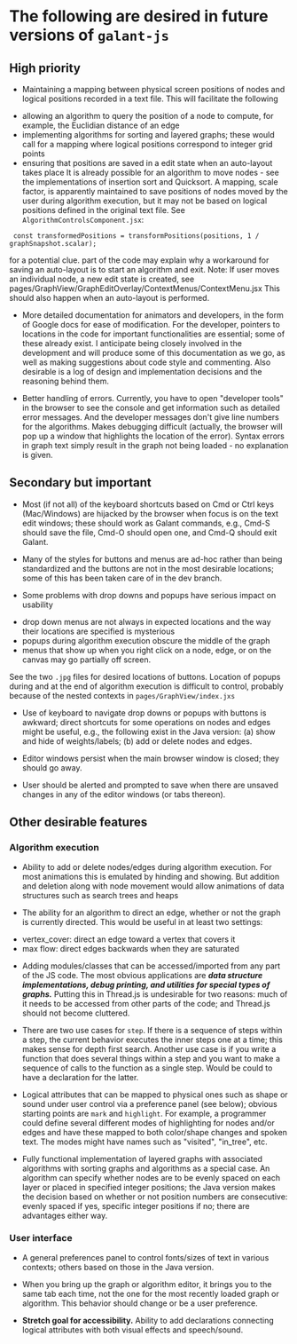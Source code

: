 # The following are desired in future versions of `galant-js`

## High priority

* Maintaining a mapping between physical screen positions of nodes and logical positions recorded in a text file. This will facilitate the following
- allowing an algorithm to query the position of a node to compute, for example, the Euclidian distance of an edge
- implementing algorithms for sorting and layered graphs; these would call for a mapping where logical positions correspond to integer grid points
- ensuring that positions are saved in a edit state when an auto-layout takes place
It is already possible for an algorithm to move nodes - see the implementations of insertion sort and Quicksort.
A mapping, scale factor, is apparently maintained to save positions of nodes moved by the user during algorithm execution, but it may not be based on logical positions defined in the original text file. See
`AlgorithmControlsComponent.jsx`:
```
 const transformedPositions = transformPositions(positions, 1 / graphSnapshot.scalar);
```
for a potential clue. part of the code may explain why a workaround for saving an auto-layout is to start an algorithm and exit.
Note: If user moves an individual node, a new edit state is created, see
pages/GraphView/GraphEditOverlay/ContextMenus/ContextMenu.jsx
This should also happen when an auto-layout is performed.

* More detailed documentation for animators and developers, in the form of Google docs for ease of modification. For the developer, pointers to locations in the code for important functionalities are essential; some of these already exist.
I anticipate being closely involved in the development and will produce some of this documentation as we go, as well as making suggestions about code style and commenting.
Also desirable is a log of design and implementation decisions and the reasoning behind them.

* Better handling of errors. Currently, you have to open "developer tools" in the browser to see the console and get information such as detailed error messages. And the developer messages don't give line numbers for the algorithms. Makes debugging difficult (actually, the browser will pop up a window that highlights the location of the error). Syntax errors in graph text simply result in the graph not being loaded - no explanation is given.

## Secondary but important

* Most (if not all) of the keyboard shortcuts based on Cmd or Ctrl keys (Mac/Windows) are hijacked by the browser when focus is on the text edit windows; these should work as Galant commands, e.g., Cmd-S should save the file, Cmd-O should open one, and Cmd-Q should exit Galant.

* Many of the styles for buttons and menus are ad-hoc rather than being standardized and the buttons are not in the most desirable locations; some of this has been taken care of in the dev branch.

* Some problems with drop downs and popups have serious impact on usability
- drop down menus are not always in expected locations and the way their locations are specified is mysterious
- popups during algorithm execution obscure the middle of the graph
- menus that show up when you right click on a node, edge, or on the canvas may go partially off screen.

See the two `.jpg` files for desired locations of buttons.
Location of popups during and at the end of algorithm execution is difficult to control, probably because of the nested contexts in `pages/GraphView/index.jxs`

* Use of keyboard to navigate drop downs or popups with buttons is awkward; direct shortcuts for some operations on nodes and edges might be useful, e.g., the following exist in the Java version: (a) show and hide of weights/labels; (b) add or delete nodes and edges.

* Editor windows persist when the main browser window is closed; they should go away.

* User should be alerted and prompted to save when there are unsaved changes in any of the editor windows (or tabs thereon).

## Other desirable features

### Algorithm execution

* Ability to add or delete nodes/edges during algorithm execution. For most animations this is emulated by hinding and showing. But addition and deletion along with node movement would allow animations of data structures such as search trees and heaps

* The ability for an algorithm to direct an edge, whether or not the graph is currently directed. This would be useful in at least two settings:
- vertex_cover: direct an edge toward a vertex that covers it
- max flow: direct edges backwards when they are saturated

* Adding modules/classes that can be accessed/imported from any part of the JS code. The most obvious applications are ***data structure implementations, debug printing, and utilities for special types of graphs.*** Putting this in Thread.js is undesirable for two reasons: much of it needs to be accessed from other parts of the code; and Thread.js should not become cluttered.

* There are two use cases for `step`. If there is a sequence of steps within a step, the current behavior executes the inner steps one at a time; this makes sense for depth first search. Another use case is if you write a function that does several things within a step and you want to make a sequence of calls to the function as a single step. Would be could to have a declaration for the latter.

* Logical attributes that can be mapped to physical ones such as shape or sound under user control via a preference panel (see below); obvious starting points are `mark` and `highlight`. For example, a programmer could define several different modes of highlighting for nodes and/or edges and have these mapped to both color/shape changes and spoken text. The modes might have names such as "visited", "in_tree", etc.

* Fully functional implementation of layered graphs with associated algorithms with sorting graphs and algorithms as a special case. An algorithm can specify whether nodes are to be evenly spaced on each layer or placed in specified integer positions; the Java version makes the decision based on whether or not position numbers are consecutive: evenly spaced if yes, specific integer positions if no; there are advantages either way.

### User interface

* A general preferences panel to control fonts/sizes of text in various contexts; others based on those in the Java version.

* When you bring up the graph or algorithm editor, it brings you to the same tab each time, not the one for the most recently loaded graph or algorithm. This behavior should change or be a user preference.

* **Stretch goal for accessibility.** Ability to add declarations connecting logical attributes with both visual effects and speech/sound.
